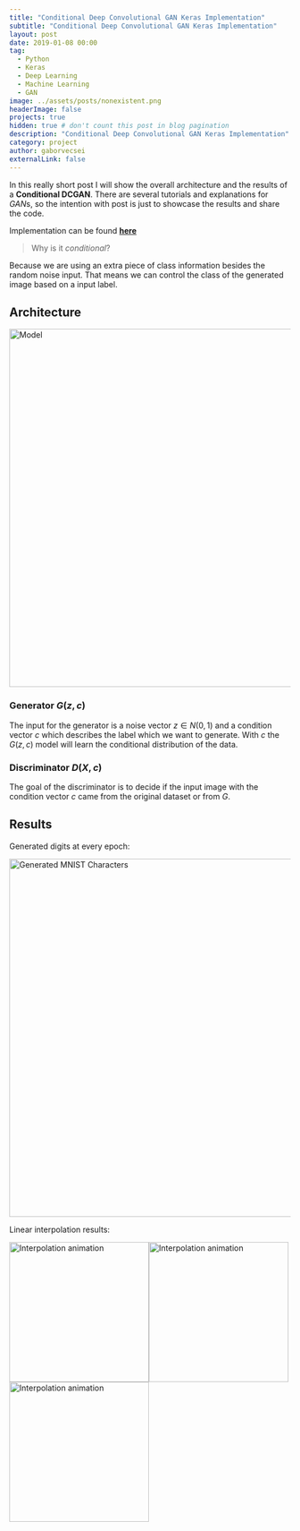 ```yaml
---
title: "Conditional Deep Convolutional GAN Keras Implementation"
subtitle: "Conditional Deep Convolutional GAN Keras Implementation"
layout: post
date: 2019-01-08 00:00
tag:
  - Python
  - Keras
  - Deep Learning
  - Machine Learning
  - GAN
image: ../assets/posts/nonexistent.png
headerImage: false
projects: true
hidden: true # don't count this post in blog pagination
description: "Conditional Deep Convolutional GAN Keras Implementation"
category: project
author: gaborvecsei
externalLink: false
---
```


In this really short post I will show the overall architecture and the results of a **Conditional DCGAN**.
There are several tutorials and explanations for *GAN*s, so the intention with post is just to showcase the results and share the code. 

Implementation can be found [**here**](https://github.com/gaborvecsei/CDCGAN-Keras) 

> Why is it *conditional*?

Because we are using an extra piece of class information besides the random noise input.
That means we can control the class of the generated image based on a input label.

## Architecture

<img src="https://github.com/gaborvecsei/CDCGAN-Keras/blob/master/art/cdcgan_abstract_model.png" width="640" alt="Model">

### Generator $G(z, c)$

The input for the generator is a noise vector $z \in N(0, 1)$ and a condition vector $c$ which describes the label which we want to generate.
With $c$ the $G(z, c)$ model will learn the conditional distribution of the data.

### Discriminator $D(X, c)$

The goal of the discriminator is to decide if the input image with the condition vector $c$ came from the original dataset or from $G$.

## Results

Generated digits at every epoch:

<img src="https://github.com/gaborvecsei/CDCGAN-Keras/blob/master/art/mnist_generated_per_epoch.gif" width="640" alt="Generated MNIST Characters">

Linear interpolation results:

<img src="https://github.com/gaborvecsei/CDCGAN-Keras/blob/master/art/interpolation_2_to_4.gif" width="250" alt="Interpolation animation"><img src="https://github.com/gaborvecsei/CDCGAN-Keras/blob/master/art/interpolation_8_to_5.gif" width="250" alt="Interpolation animation"><img src="https://github.com/gaborvecsei/CDCGAN-Keras/blob/master/art/interpolation_9_to_6.gif" width="250" alt="Interpolation animation">